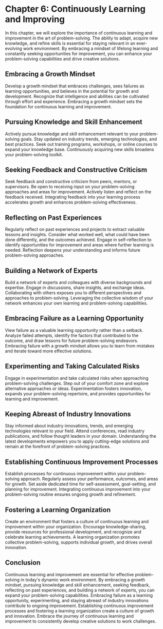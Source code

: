 Chapter 6: Continuously Learning and Improving
==============================================

In this chapter, we will explore the importance of continuous learning and improvement in the art of problem-solving. The ability to adapt, acquire new knowledge, and refine skills is essential for staying relevant in an ever-evolving work environment. By embracing a mindset of lifelong learning and constantly seeking opportunities for improvement, you can enhance your problem-solving capabilities and drive creative solutions.

Embracing a Growth Mindset
--------------------------

Develop a growth mindset that embraces challenges, sees failures as learning opportunities, and believes in the potential for growth and development. Recognize that intelligence and abilities can be cultivated through effort and experience. Embracing a growth mindset sets the foundation for continuous learning and improvement.

Pursuing Knowledge and Skill Enhancement
----------------------------------------

Actively pursue knowledge and skill enhancement relevant to your problem-solving goals. Stay updated on industry trends, emerging technologies, and best practices. Seek out training programs, workshops, or online courses to expand your knowledge base. Continuously acquiring new skills broadens your problem-solving toolkit.

Seeking Feedback and Constructive Criticism
-------------------------------------------

Seek feedback and constructive criticism from peers, mentors, or supervisors. Be open to receiving input on your problem-solving approaches and areas for improvement. Actively listen and reflect on the feedback received. Integrating feedback into your learning process accelerates growth and enhances problem-solving effectiveness.

Reflecting on Past Experiences
------------------------------

Regularly reflect on past experiences and projects to extract valuable lessons and insights. Consider what worked well, what could have been done differently, and the outcomes achieved. Engage in self-reflection to identify opportunities for improvement and areas where further learning is needed. Reflection deepens your understanding and informs future problem-solving approaches.

Building a Network of Experts
-----------------------------

Build a network of experts and colleagues with diverse backgrounds and expertise. Engage in discussions, share insights, and exchange ideas. Collaborating with others exposes you to different perspectives and approaches to problem-solving. Leveraging the collective wisdom of your network enhances your own learning and problem-solving capabilities.

Embracing Failure as a Learning Opportunity
-------------------------------------------

View failure as a valuable learning opportunity rather than a setback. Analyze failed attempts, identify the factors that contributed to the outcome, and draw lessons for future problem-solving endeavors. Embracing failure with a growth mindset allows you to learn from mistakes and iterate toward more effective solutions.

Experimenting and Taking Calculated Risks
-----------------------------------------

Engage in experimentation and take calculated risks when approaching problem-solving challenges. Step out of your comfort zone and explore alternative approaches or ideas. Experimentation fosters innovation, expands your problem-solving repertoire, and provides opportunities for learning and improvement.

Keeping Abreast of Industry Innovations
---------------------------------------

Stay informed about industry innovations, trends, and emerging technologies relevant to your field. Attend conferences, read industry publications, and follow thought leaders in your domain. Understanding the latest developments empowers you to apply cutting-edge solutions and remain at the forefront of problem-solving practices.

Establishing Continuous Improvement Processes
---------------------------------------------

Establish processes for continuous improvement within your problem-solving approach. Regularly assess your performance, outcomes, and areas for growth. Set aside dedicated time for self-assessment, goal-setting, and planning for improvement. Integrating continuous improvement into your problem-solving routine ensures ongoing growth and refinement.

Fostering a Learning Organization
---------------------------------

Create an environment that fosters a culture of continuous learning and improvement within your organization. Encourage knowledge-sharing, provide resources for professional development, and recognize and celebrate learning achievements. A learning organization promotes collective problem-solving, supports individual growth, and drives overall innovation.

Conclusion
----------

Continuous learning and improvement are essential for effective problem-solving in today's dynamic work environment. By embracing a growth mindset, pursuing knowledge and skill enhancement, seeking feedback, reflecting on past experiences, and building a network of experts, you can expand your problem-solving capabilities. Embracing failure as a learning opportunity, experimenting, and staying abreast of industry innovations contribute to ongoing improvement. Establishing continuous improvement processes and fostering a learning organization create a culture of growth and innovation. Embrace the journey of continuous learning and improvement to consistently develop creative solutions to work challenges.
